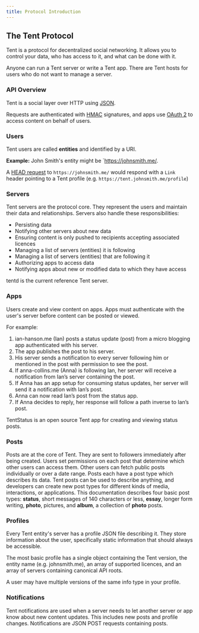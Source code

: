 ```yaml
---
title: Protocol Introduction
---
```


## The Tent Protocol

Tent is a protocol for decentralized social networking. It allows you to control your data, who has access to it, and what can be done with it. 

Anyone can run a Tent server or write a Tent app. There are Tent hosts for users who do not want to manage a server. 


### API Overview

Tent is a social layer over HTTP using [JSON](http://en.wikipedia.org/wiki/JSON).

Requests are authenticated with [HMAC](http://en.wikipedia.org/wiki/Hash-based_message_authentication_code)
signatures, and apps use [OAuth 2](http://en.wikipedia.org/wiki/OAuth) to access
content on behalf of users.


### Users

Tent users are called **entities** and identified by a URI. 

**Example:** John Smith's entity might be `https://johnsmith.me/. 

A [HEAD request](http://en.wikipedia.org/wiki/HEAD_%28HTTP%29#Request_methods) to
`https://johnsmith.me/` would respond with a `Link` header pointing to
a Tent profile (e.g. `https://tent.johnsmith.me/profile`)

### Servers

Tent servers are the protocol core. They represent the users and maintain their data and relationships. Servers also handle these responsibilities:

- Persisting data
- Notifying other servers about new data
- Ensuring content is only pushed to recipients accepting associated licences
- Managing a list of servers (entities) it is following
- Managing a list of servers (entities) that are following it
- Authorizing apps to access data
- Notifying apps about new or modified data to which they have access

tentd is the current reference Tent server.

### Apps

Users create and view content on apps. Apps must authenticate with the user's server before content can be posted or viewed.

For example:

1. ian-hanson.me (Ian) posts a status update (post) from a micro blogging app authenticated with his server.
2. The app publishes the post to his server.
3. His server sends a notification to every server following him or mentioned in the post with permission to see the post.
4. If anna-collins.me (Anna) is following Ian, her server will receive a notification from Ian’s server containing the post.
5. If Anna has an app setup for consuming status updates, her server will send it a notification with Ian’s post.
6. Anna can now read Ian’s post from the status app.
7. If Anna decides to reply, her response will follow a path inverse to Ian’s post.

TentStatus is an open source Tent app for creating and viewing status posts.

### Posts

Posts are at the core of Tent. They are sent to followers immediately after being created. Users set permissions on each post that determine which other users can access them. Other users can fetch public posts individually or over a date range. Posts each have a post type which describes its data. Tent posts can be used to describe anything, and developers can create new post types for different kinds of media, interactions, or applications. This documentation describes four basic post types: **status**, short messages of 140 characters or less, **essay**, longer form writing, **photo**, pictures, and **album**, a collection of **photo** posts. 

### Profiles

Every Tent entity's server has a profile JSON file describing it. They store information about the user, specifically static information that should always be accessible.

The most basic profile
has a single object containing the Tent version, the entity name (e.g.
johnsmith.me), an array of supported licences, and an array of servers
containing canonical API roots.

A user may have multiple versions of the same info type in your profile.

### Notifications

Tent notifications are used when a server needs to let another server or app
know about new content updates. This includes new posts and profile changes. Notifications are JSON POST requests containing posts.